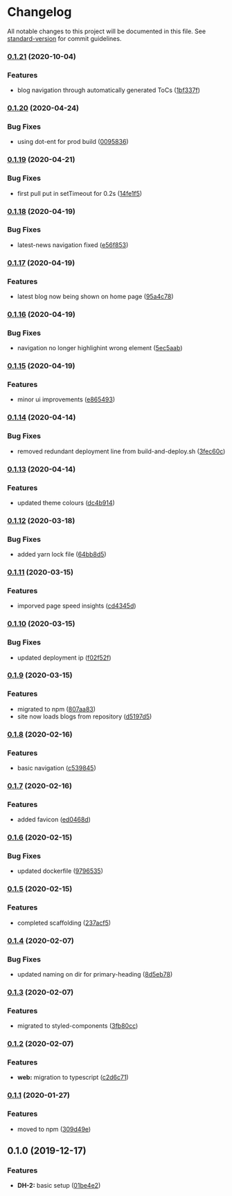 # Changelog

All notable changes to this project will be documented in this file. See [standard-version](https://github.com/conventional-changelog/standard-version) for commit guidelines.

### [0.1.21](https://github.com/polaroidkidd/dle.dev/compare/v0.1.20...v0.1.21) (2020-10-04)


### Features

* blog navigation through automatically generated ToCs ([1bf337f](https://github.com/polaroidkidd/dle.dev/commit/1bf337fbf9fa52e9e39c09c73c091784cbb66c0f))

### [0.1.20](https://github.com/polaroidkidd/dle.dev/compare/v0.1.19...v0.1.20) (2020-04-24)


### Bug Fixes

* using dot-ent for prod build ([0095836](https://github.com/polaroidkidd/dle.dev/commit/009583679c9661c8570ae25c9499de0e73ac0da9))

### [0.1.19](https://github.com/polaroidkidd/dle.dev/compare/v0.1.18...v0.1.19) (2020-04-21)


### Bug Fixes

* first pull put in setTimeout for 0.2s ([14fe1f5](https://github.com/polaroidkidd/dle.dev/commit/14fe1f55c74aed7480a2023d79089bbb547a7be0))

### [0.1.18](https://github.com/polaroidkidd/dle.dev/compare/v0.1.17...v0.1.18) (2020-04-19)


### Bug Fixes

* latest-news navigation fixed ([e56f853](https://github.com/polaroidkidd/dle.dev/commit/e56f853e515d561dc0ba2588077058965a96e861))

### [0.1.17](https://github.com/polaroidkidd/dle.dev/compare/v0.1.16...v0.1.17) (2020-04-19)


### Features

* latest blog now being shown on home page ([95a4c78](https://github.com/polaroidkidd/dle.dev/commit/95a4c78b9e39ec016035081934cfdeed9b3b7709))

### [0.1.16](https://github.com/polaroidkidd/dle.dev/compare/v0.1.15...v0.1.16) (2020-04-19)


### Bug Fixes

* navigation no longer highlighint wrong element ([5ec5aab](https://github.com/polaroidkidd/dle.dev/commit/5ec5aab6ea09263d694b722409df78eb85006a7e))

### [0.1.15](https://github.com/polaroidkidd/dle.dev/compare/v0.1.14...v0.1.15) (2020-04-19)


### Features

* minor ui improvements ([e865493](https://github.com/polaroidkidd/dle.dev/commit/e8654935abef270310e12f4df321e7b28c64d6ad))

### [0.1.14](https://github.com/polaroidkidd/dle.dev/compare/v0.1.13...v0.1.14) (2020-04-14)


### Bug Fixes

* removed redundant deployment line from build-and-deploy.sh ([3fec60c](https://github.com/polaroidkidd/dle.dev/commit/3fec60c9749e669842388b3fffa1de418f29ffca))

### [0.1.13](https://github.com/polaroidkidd/dle.dev/compare/v0.1.12...v0.1.13) (2020-04-14)


### Features

* updated theme colours ([dc4b914](https://github.com/polaroidkidd/dle.dev/commit/dc4b9142c04e3ca145650f1a3714366dedf1b448))

### [0.1.12](https://github.com/polaroidkidd/dle.dev/compare/v0.1.11...v0.1.12) (2020-03-18)


### Bug Fixes

* added yarn lock file ([64bb8d5](https://github.com/polaroidkidd/dle.dev/commit/64bb8d5fd7a7dc66beabd1ba154eadcc82193020))

### [0.1.11](https://github.com/polaroidkidd/dle.dev/compare/v0.1.10...v0.1.11) (2020-03-15)


### Features

* imporved page speed insights ([cd4345d](https://github.com/polaroidkidd/dle.dev/commit/cd4345d0de5fbb87541f463a3870de2c34cc5b33))

### [0.1.10](https://github.com/polaroidkidd/dle.dev/compare/v0.1.9...v0.1.10) (2020-03-15)


### Bug Fixes

* updated deployment ip ([f02f52f](https://github.com/polaroidkidd/dle.dev/commit/f02f52f56852d7991de9a0ab738da8c854235b68))

### [0.1.9](https://github.com/polaroidkidd/dle.dev/compare/v0.1.8...v0.1.9) (2020-03-15)


### Features

* migrated to npm ([807aa83](https://github.com/polaroidkidd/dle.dev/commit/807aa83d2fd54bd28584157eaa4773e99ee79e23))
* site now loads blogs from repository ([d5197d5](https://github.com/polaroidkidd/dle.dev/commit/d5197d57d9e97c2511d859eff04029a28c84a92e))

### [0.1.8](https://github.com/polaroidkidd/dle.dev/compare/v0.1.7...v0.1.8) (2020-02-16)


### Features

* basic navigation ([c539845](https://github.com/polaroidkidd/dle.dev/commit/c5398451eafc8f6dbd42ceca5887e33e431f53e9))

### [0.1.7](https://github.com/polaroidkidd/dle.dev/compare/v0.1.6...v0.1.7) (2020-02-16)


### Features

* added favicon ([ed0468d](https://github.com/polaroidkidd/dle.dev/commit/ed0468d5ce0c34b46f59011b05489c9d87107304))

### [0.1.6](https://github.com/polaroidkidd/dle.dev/compare/v0.1.5...v0.1.6) (2020-02-15)


### Bug Fixes

* updated dockerfile ([9796535](https://github.com/polaroidkidd/dle.dev/commit/979653501b4205ddb0d9e5f19c14f62f32ca18b6))

### [0.1.5](https://github.com/polaroidkidd/dle.dev/compare/v0.1.4...v0.1.5) (2020-02-15)


### Features

* completed scaffolding ([237acf5](https://github.com/polaroidkidd/dle.dev/commit/237acf5e1bf9135c03844086616fadd853eee9d0))

### [0.1.4](https://github.com/polaroidkidd/dle.dev/compare/v0.1.3...v0.1.4) (2020-02-07)


### Bug Fixes

* updated naming on dir for primary-heading ([8d5eb78](https://github.com/polaroidkidd/dle.dev/commit/8d5eb78984016d2aadec775a82e02b79e8b5acfd))

### [0.1.3](https://github.com/polaroidkidd/dle.dev/compare/v0.1.2...v0.1.3) (2020-02-07)


### Features

* migrated to styled-components ([3fb80cc](https://github.com/polaroidkidd/dle.dev/commit/3fb80cc14a31c71dab00ce07214dca74b3f529c5))

### [0.1.2](https://github.com/polaroidkidd/dle.dev/compare/v0.1.1...v0.1.2) (2020-02-07)


### Features

* **web:** migration to typescript ([c2d6c71](https://github.com/polaroidkidd/dle.dev/commit/c2d6c71c33de0381334c370d96f004f7180659a4))

### [0.1.1](https://github.com/polaroidkidd/dle.dev/compare/v0.1.0...v0.1.1) (2020-01-27)


### Features

* moved to npm ([309d49e](https://github.com/polaroidkidd/dle.dev/commit/309d49ed045837ae47ce1ce35531243e4207adc3))

## 0.1.0 (2019-12-17)


### Features

* **DH-2:** basic setup ([01be4e2](https://github.com/polaroidkidd/dle.dev/commit/01be4e2f40dd3fb2b4fe79ba86c8c099c3f861ba))
